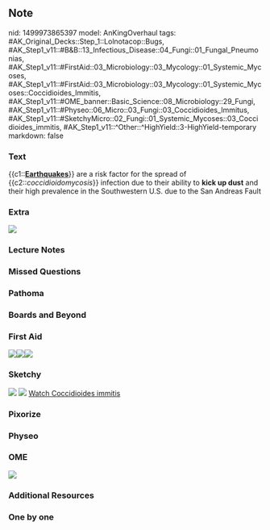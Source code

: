 ## Note
nid: 1499973865397
model: AnKingOverhaul
tags: #AK_Original_Decks::Step_1::Lolnotacop::Bugs, #AK_Step1_v11::#B&B::13_Infectious_Disease::04_Fungi::01_Fungal_Pneumonias, #AK_Step1_v11::#FirstAid::03_Microbiology::03_Mycology::01_Systemic_Mycoses, #AK_Step1_v11::#FirstAid::03_Microbiology::03_Mycology::01_Systemic_Mycoses::Coccidioides_Immitis, #AK_Step1_v11::#OME_banner::Basic_Science::08_Microbiology::29_Fungi, #AK_Step1_v11::#Physeo::06_Micro::03_Fungi::03_Coccidioides_Immitus, #AK_Step1_v11::#SketchyMicro::02_Fungi::01_Systemic_Mycoses::03_Coccidioides_immitis, #AK_Step1_v11::^Other::^HighYield::3-HighYield-temporary
markdown: false

### Text
{{c1::<u><b>Earthquakes</b></u>}} are a risk factor for the spread
of {{c2::<i>coccidioidomycosis</i>}} infection due to their ability
to <b>kick up dust</b> and their high prevalence in the
Southwestern U.S. due to the San Andreas Fault

### Extra
<img src="paste-37735582663076.jpg">

### Lecture Notes


### Missed Questions


### Pathoma


### Boards and Beyond


### First Aid
<img src="paste-387191301734403.jpg"><img src=
"paste-67f306a0e295212fffdceb5b5e7278bf843ddc10.jpg"><img src=
"paste-543394967322627.jpg">

### Sketchy
<img src="paste-543356312616963.jpg"> <img src=
"paste-26b18aa9f1e4a0dfadd278c57ab337de23b29465.png"> <a href=
"https://dashboard.sketchy.com/study/medical/courses/medical-microbiology/units/medical-microbiology-fungi/videos/medical-microbiology-fungi-systemic-mycoses-coccidioides-immitis?utm_source=anki&utm_medium=partnership&utm_campaign=february_update&utm_content=medical">
Watch Coccidioides immitis</a>

### Pixorize


### Physeo


### OME
<div class="ome-widget">
  <a href=
  "https://onlinemeded.org/spa/microbiology/fungi/acquire?ref=anki">
  <img src="_OME_AnkiFlashcards_Lesson_1.png"></a>
</div>

### Additional Resources


### One by one

